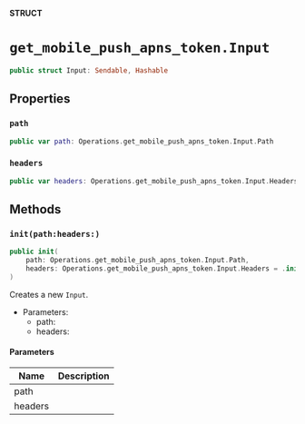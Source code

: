 **STRUCT**

# `get_mobile_push_apns_token.Input`

```swift
public struct Input: Sendable, Hashable
```

## Properties
### `path`

```swift
public var path: Operations.get_mobile_push_apns_token.Input.Path
```

### `headers`

```swift
public var headers: Operations.get_mobile_push_apns_token.Input.Headers
```

## Methods
### `init(path:headers:)`

```swift
public init(
    path: Operations.get_mobile_push_apns_token.Input.Path,
    headers: Operations.get_mobile_push_apns_token.Input.Headers = .init()
)
```

Creates a new `Input`.

- Parameters:
  - path:
  - headers:

#### Parameters

| Name | Description |
| ---- | ----------- |
| path |  |
| headers |  |